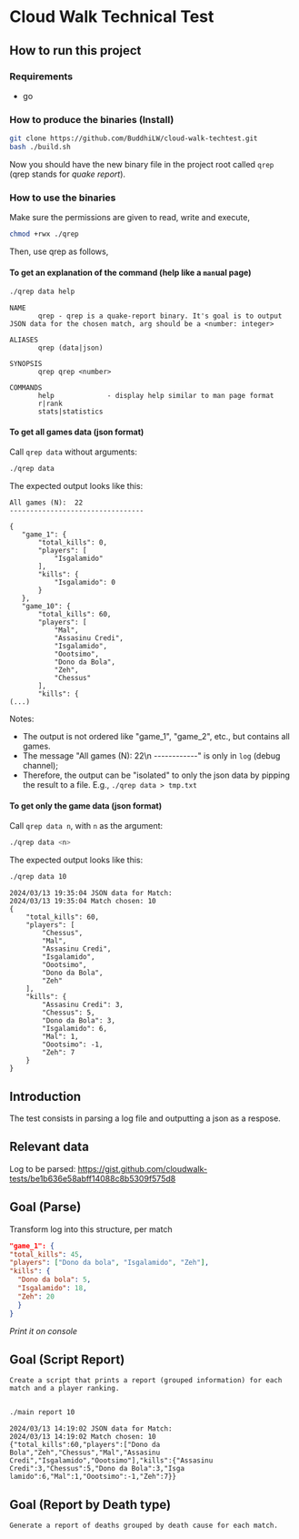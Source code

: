 # Cloud Walk Technical Test

## How to run this project

### Requirements 
- go

### How to produce the binaries (Install)

``` sh
git clone https://github.com/BuddhiLW/cloud-walk-techtest.git
bash ./build.sh
```

Now you should have the new binary file in the project root called `qrep` (qrep stands for *quake report*).

### How to use the binaries

Make sure the permissions are given to read, write and execute,

``` sh
chmod +rwx ./qrep
```

Then, use qrep as follows,

#### To get an explanation of the command (help like a `man`ual page)
``` sh
./qrep data help
```

``` output
NAME
       qrep - qrep is a quake-report binary. It's goal is to output JSON data for the chosen match, arg should be a <number: integer>

ALIASES
       qrep (data|json)

SYNOPSIS
       qrep qrep <number>

COMMANDS
       help             - display help similar to man page format
       r|rank
       stats|statistics
```

#### To get all games data (json format)

Call `qrep data` without arguments: 
``` sh
./qrep data 
```

The expected output looks like this:

 ```  output
All games (N):  22
---------------------------------

{
    "game_1": {
        "total_kills": 0,
        "players": [
            "Isgalamido"
        ],
        "kills": {
            "Isgalamido": 0
        }
    },
    "game_10": {
        "total_kills": 60,
        "players": [
            "Mal",
            "Assasinu Credi",
            "Isgalamido",
            "Oootsimo",
            "Dono da Bola",
            "Zeh",
            "Chessus"
        ],
        "kills": {
(...)
```

Notes:
- The output is not ordered like "game_1", "game_2", etc., but contains all games.
- The message "All games (N):  22\n ------------" is only in `log` (debug channel);
- Therefore, the output can be "isolated" to only the json data by pipping the result to a file. E.g., `./qrep data > tmp.txt`

#### To get only the <nth> game data (json format)

Call `qrep data n`, with `n` as the argument: 
``` sh
./qrep data <n>
```

The expected output looks like this:

``` sh
./qrep data 10
```

``` output
2024/03/13 19:35:04 JSON data for Match:
2024/03/13 19:35:04 Match chosen: 10
{
    "total_kills": 60,
    "players": [
        "Chessus",
        "Mal",
        "Assasinu Credi",
        "Isgalamido",
        "Oootsimo",
        "Dono da Bola",
        "Zeh"
    ],
    "kills": {
        "Assasinu Credi": 3,
        "Chessus": 5,
        "Dono da Bola": 3,
        "Isgalamido": 6,
        "Mal": 1,
        "Oootsimo": -1,
        "Zeh": 7
    }
}
```

## Introduction

The test consists in parsing a log file and outputting a json as a respose.

## Relevant data

Log to be parsed: https://gist.github.com/cloudwalk-tests/be1b636e58abff14088c8b5309f575d8

## Goal (Parse)

Transform log into this structure, per match

``` json
"game_1": {
"total_kills": 45,
"players": ["Dono da bola", "Isgalamido", "Zeh"],
"kills": {
  "Dono da bola": 5,
  "Isgalamido": 18,
  "Zeh": 20
  }
}
```

*Print it on console*

## Goal (Script Report)

``` quote
Create a script that prints a report (grouped information) for each match and a player ranking.
```

``` sh

./main report 10
```

``` output
2024/03/13 14:19:02 JSON data for Match:
2024/03/13 14:19:02 Match chosen: 10
{"total_kills":60,"players":["Dono da Bola","Zeh","Chessus","Mal","Assasinu Credi","Isgalamido","Oootsimo"],"kills":{"Assasinu Credi":3,"Chessus":5,"Dono da Bola":3,"Isga
lamido":6,"Mal":1,"Oootsimo":-1,"Zeh":7}}
```



## Goal (Report by Death type)

``` 
Generate a report of deaths grouped by death cause for each match.
```

